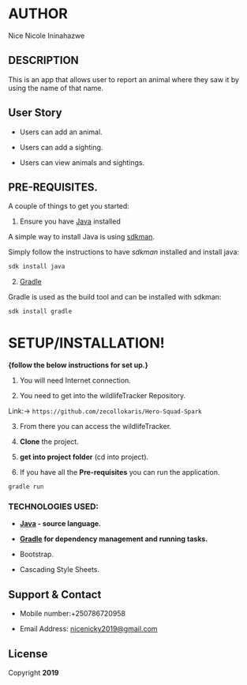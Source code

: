 # AUTHOR

Nice Nicole Ininahazwe


## DESCRIPTION

This is an app that allows user to report an animal where they saw it by using the name of that name.


## User Story

- Users can add an animal.

- Users can add a sighting.

- Users can view animals and sightings.

## PRE-REQUISITES.

A couple of things to get you started:

1. Ensure you have [Java](https://java.com/en/download/) installed

A simple way to install Java is using [sdkman](https://sdkman.io/).

Simply follow the instructions to have _sdkman_ installed and install java:

```bash
sdk install java
```

2. [Gradle](https://gradle.org/)

Gradle is used as the build tool and can be installed with sdkman:

```bash
sdk install gradle
```

# **SETUP/INSTALLATION!**

**{follow the below instructions for set up.}**

1. You will need Internet connection.

2. You need to get into the wildlifeTracker Repository.

Link:-> ```https://github.com/zecollokaris/Hero-Squad-Spark```

3. From there you can access the wildlifeTracker.

4. **Clone** the project.

5. **get into project folder** (cd into project).

6. If you have all the **Pre-requisites** you can run the application.

```
gradle run
```
### TECHNOLOGIES USED:

- **[Java](https://java.com/en/download/) - source language.**

- **[Gradle](https://gradle.org/) for dependency management and running tasks.**

- Bootstrap.

- Cascading Style Sheets.


## Support & Contact

- Mobile number:+250786720958

- Email Address: nicenicky2019@gmail.com



## License

Copyright **2019**
